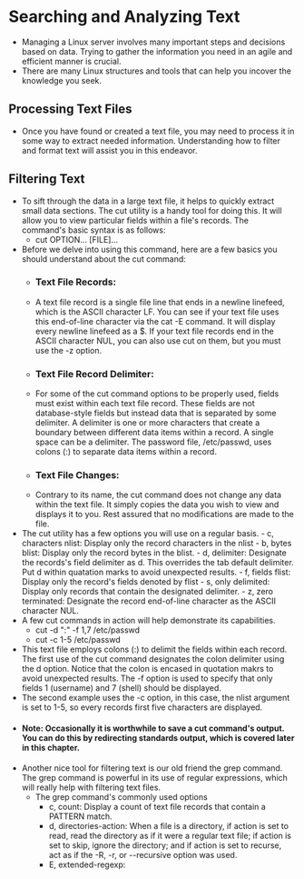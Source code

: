 # Searching and Analyzing Text
- Managing a Linux server involves many important steps and decisions based on data. Trying to gather the information you need in an agile and efficient manner is crucial.
- There are many Linux structures and tools that can help you incover the knowledge you seek.
## Processing Text Files
- Once you have found or created a text file, you may need to process it in some way to extract needed information. Understanding how to filter and format text will assist you in this endeavor.
## Filtering Text
- To sift through the data in a large text file, it helps to quickly extract small data sections. The cut utility is a handy tool for doing this. It will allow you to view particular fields within a file's records. The command's basic syntax is as follows:
    - cut OPTION... [FILE]...
- Before we delve into using this command, here are a few basics you should understand about the cut command:
    - ### Text File Records:
    - A text file record is a single file line that ends in a newline linefeed, which is the ASCII character LF. You can see if your text file uses this end-of-line character via the cat -E command. It will display every newline linefeed as a $. If your text file records end in the ASCII character NUL, you can also use cut on them, but you must use the -z option.
    - ### Text File Record Delimiter:
    - For some of the cut command options to be properly used, fields must exist within each text file record. These fields are not database-style fields but instead data that is separated by some delimiter. A delimiter is one or more characters that create a boundary between different data items within a record. A single space can be a delimiter. The password file, /etc/passwd, uses colons (:) to separate data items within a record.
    - ### Text File Changes:
    - Contrary to its name, the cut command does not change any data within the text file. It simply copies the data you wish to view and displays it to you. Rest assured that no modifications are made to the file.
- The cut utility has a few options you will use on a regular basis.
      - c, characters nlist: Display only the record characters in the nlist
      - b, bytes blist: Display only the record bytes in the blist.
      - d, delimiter: Designate the records's field delimiter as d. This overrides the tab default delimiter. Put d within quatation marks to avoid unexpected results.
      - f, fields flist: Display only the record's fields denoted by flist
      - s, only delimited: Display only records that contain the designated delimiter.
      - z, zero terminated: Designate the record end-of-line character as the ASCII character NUL.
- A few cut commands in action will help demonstrate its capabilities.
    - cut -d ":" -f 1,7 /etc/passwd
    - cut -c 1-5 /etc/passwd
- This text file employs colons (:) to delimit the fields within each record. The first use of the cut command designates the colon delimiter using the d option. Notice that the colon is encased in quotation makrs to avoid unexpected results. The -f option is used to specify that only fields 1 (username) and 7 (shell) should be displayed.
- The second example uses the -c option, in this case, the nlist argument is set to 1-5, so every records first five characters are displayed.
- #### Note: Occasionally it is worthwhile to save a cut command's output. You can do this by redirecting standards output, which is covered later in this chapter.
-  Another nice tool for filtering text is our old friend the grep command. The grep command is powerful in its use of regular expressions, which will really help with filtering text files.
    - The grep command's commonly used options
      - c, count: Display a count of text file records that contain a PATTERN match.
      - d, directories-action: When a file is a directory, if action is set to read, read the directory as if it were a regular text file; if action is set to skip, ignore the directory; and if action is set to recurse, act as if the -R, -r, or --recursive option was used.
      - E, extended-regexp:    
